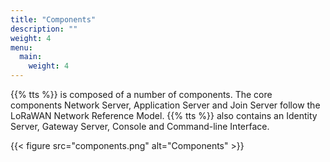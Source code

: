 ```yaml
---
title: "Components"
description: ""
weight: 4
menu:
  main:
    weight: 4
---
```


{{% tts %}} is composed of a number of components. The core components Network Server, Application Server and Join Server follow the LoRaWAN Network Reference Model. {{% tts %}} also contains an Identity Server, Gateway Server, Console and Command-line Interface.

{{< figure src="components.png" alt="Components" >}}
